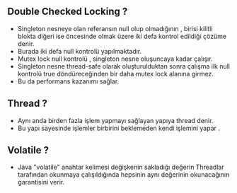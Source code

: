 ## Double Checked Locking ?
* Singleton nesneye olan referansın null olup olmadığının , birisi kilitli blokta 
diğeri ise öncesinde olmak üzere iki defa kontrol edildiği çözüme denir.
* Burada iki defa null kontrolü yapılmaktadır.
* Mutex lock null kontrolü , singleton nesne oluşuncaya kadar çalışır.
* Singleton nesne thread-safe olarak oluşturulduktan sonra çalışma ilk null kontrolü
true döndüreceğinden bir daha mutex lock alanına girmez.
* Bu da performans kazanımı sağlar.

## Thread ? 
* Aynı anda birden fazla işlem yapmayı sağlayan yapıya thread denir. 
* Bu yapı sayesinde işlemler birbirini beklemeden kendi işlemini yapar .

## Volatile ? 
* Java "volatile" anahtar kelimesi değişkenin sakladığı değerin Threadlar tarafından 
okunmaya çalışıldığında hepsinin aynı değerinin okunacağının garantisini verir.
